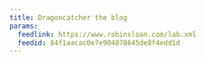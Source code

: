 ```yaml
---
title: Dragoncatcher the blog
params:
  feedlink: https://www.robinsloan.com/lab.xml
  feedid: 84f1aacac0e7e904878645de8f4edd1d
---
```

